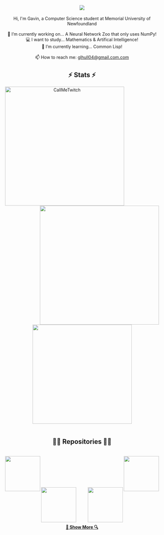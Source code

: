 <h1 align="center">
  <a href="https://git.io/typing-svg">
    <img src="https://readme-typing-svg.herokuapp.com/?lines=Welcome!+👋;My+name+is+Gavin;but+my+friends...;CallMeTwitch!&center=true&size=30">
  </a>
</h1>

<p align="center">
  Hi, I'm Gavin, a Computer Science student at Memorial University of Newfoundland
  <br>
  <br>
  🔭 I’m currently working on... A Neural Network Zoo that only uses NumPy!
  <br>
  💻 I want to study... Mathematics & Artifical Intelligence!
  <br>
  🌱 I’m currently learning... Common Lisp!
  <br>
  <br>
  📫 How to reach me: <a href="mailto: glhull04@gmail.com">glhull04@gmail.com.com</a>
</p>

<h2 align="center">⚡ Stats ⚡</h2>
<p align=center>
  <div align=center>
    <a href="https://github.com/denvercoder1/github-readme-streak-stats" title="Go to Source">
      <img align="left" width=390 src="https://github-readme-streak-stats.herokuapp.com/?user=CallMeTwitch&theme=react&border=61dafb&hide_border=true" alt="CallMeTwitch" />
    </a>
    <a href="https://github.com/anuraghazra/github-readme-stats" title="Go to Source">
      <img align="right" width=390 src="https://github-readme-stats.vercel.app/api?username=CallMeTwitch&show_icons=true&theme=react&border_color=61dafb&hide_border=true" />
    </a>
  </div>
  <br><br><br><br><br><br><br><br><br>
  <div align=center>
    <a href="https://github.com/anuraghazra/github-readme-stats">
      <img width=325 align="center" src="https://github-readme-stats.vercel.app/api/top-langs/?username=CallMeTwitch&title_color=61dafb&text_color=ffffff&icon_color=61dafb&bg_color=20232a&border_color=61dafb&hide_border=true" />
    </a>
  </div>
  <br>
</p>

<h2 align="center">👨‍💻 Repositories 👨‍💻</h2>
<br>
<div width="100%" align="center">
  <a align="left" href="https://github.com/CallMeTwitch/CodeGolf" title="CodeGolf"><img align="left" height="115" src="https://github-readme-stats.vercel.app/api/pin/?username=CallMeTwitch&repo=CodeGolf&theme=react&border_color=61dafb&border_radius=10"></a><a align="right" href="https://github.com/CallMeTwitch/MATE-ROV" title="MATE-ROV"><img align="right" height="115" src="https://github-readme-stats.vercel.app/api/pin/?username=CallMeTwitch&repo=MATE-ROV&theme=react&border_color=61dafb&border_radius=10"></a>
</div>
<br/><br/><br/><br/><br/><br/>
<div width="100%" align="center">
  <a align="left" href="https://github.com/CallMeTwitch/Plug_N_Play_RL" title="Plug_N_Play_RL"><img align="left" height="115" src="https://github-readme-stats.vercel.app/api/pin/?username=CallMeTwitch&repo=Plug_N_Play_RL&theme=react&border_color=61dafb&border_radius=10"></a>
  <a align="right" href="https://github.com/CallMeTwitch/RubiksCubeSolver" title="R"><img align="right" height="115" src="https://github-readme-stats.vercel.app/api/pin/?username=CallMeTwitch&repo=RubiksCubeSolver&theme=react&border_color=61dafb&border_radius=10"></a>
</div>
<br><br><br><br><br><br>
<h4 align="center">
  <a href="https://github.com/CallMeTwitch?tab=repositories" title="Show Repositories">🔎 Show More 🔍</a>
</h4>

<!--
[![Anurag's GitHub stats](https://github-readme-stats.vercel.app/api?username=CallMeTwitch&&show_icons=true&theme=react)](https://github.com/anuraghazra/github-readme-stats)
[![Top Langs](https://github-readme-stats.vercel.app/api/top-langs/?username=CallMeTwitch&theme=react)](https://github.com/anuraghazra/github-readme-stats)

**CallMeTwitch/CallMeTwitch** is a ✨ _special_ ✨ repository because its `README.md` (this file) appears on your GitHub profile.

Here are some ideas to get you started:

- 🔭 I’m currently working on ...
- 🌱 I’m currently learning ...
- 👯 I’m looking to collaborate on ...
- 🤔 I’m looking for help with ...
- 💬 Ask me about ...
- 📫 How to reach me: ...
- 😄 Pronouns: ...
- ⚡ Fun fact: ...
-->
